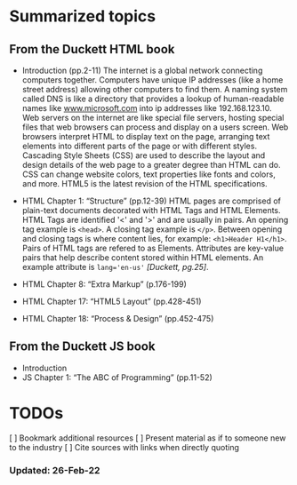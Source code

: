 # Summarized topics

## From the Duckett HTML book

- Introduction (pp.2-11)
The internet is a global network connecting computers together. Computers have unique IP addresses (like a home street address) allowing other computers to find them. A naming system called DNS is like a directory that provides a lookup of human-readable names like www.microsoft.com into ip addresses like 192.168.123.10. Web servers on the internet are like special file servers, hosting special files that web browsers can process and display on a users screen. Web browsers interpret HTML to display text on the page, arranging text elements into different parts of the page or with different styles. Cascading Style Sheets (CSS) are used to describe the layout and design details of the web page to a greater degree than HTML can do. CSS can change website colors, text properties like fonts and colors, and more. HTML5 is the latest revision of the HTML specifications.

- HTML Chapter 1: “Structure” (pp.12-39)
HTML pages are comprised of plain-text documents decorated with HTML Tags and HTML Elements. HTML Tags are identified '<' and '>' and are usually in pairs. An opening tag example is `<head>`. A closing tag example is `</p>`. Between opening and closing tags is where content lies, for example: `<h1>Header H1</h1>`. Pairs of HTML tags are refered to as Elements.
Attributes are key-value pairs that help describe content stored within HTML elements. An example attribute is `lang='en-us'` *[Duckett, pg.25]*.

- HTML Chapter 8: “Extra Markup” (p.176-199)
- HTML Chapter 17: “HTML5 Layout” (pp.428-451)
- HTML Chapter 18: “Process & Design” (pp.452-475)

## From the Duckett JS book

- Introduction
- JS Chapter 1: “The ABC of Programming” (pp.11-52)


# TODOs
[ ] Bookmark additional resources
[ ] Present material as if to someone new to the industry
[ ] Cite sources with links when directly quoting

### Updated: 26-Feb-22